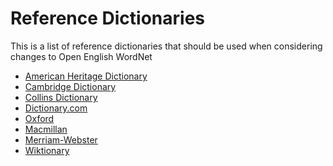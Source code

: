 # Reference Dictionaries

This is a list of reference dictionaries that should be used when considering 
changes to Open English WordNet

* [American Heritage Dictionary](https://www.ahdictionary.com/)
* [Cambridge Dictionary](https://dictionary.cambridge.org/)
* [Collins Dictionary](https://www.collinsdictionary.com/dictionary/english)
* [Dictionary.com](https://www.dictionary.com/)
* [Oxford](https://www.oed.com/)
* [Macmillan](https://www.macmillandictionary.com/)
* [Merriam-Webster](https://www.merriam-webster.com/)
* [Wiktionary](https://en.wiktionary.org/wiki/Wiktionary:Main_Page)

